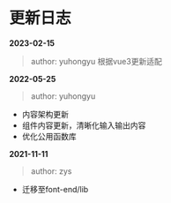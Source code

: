 # 更新日志

**2023-02-15**

> author: yuhongyu 根据vue3更新适配

**2022-05-25**

> author: yuhongyu

- 内容架构更新
- 组件内容更新，清晰化输入输出内容
- 优化公用函数库


**2021-11-11**

> author: zys

- 迁移至font-end/lib